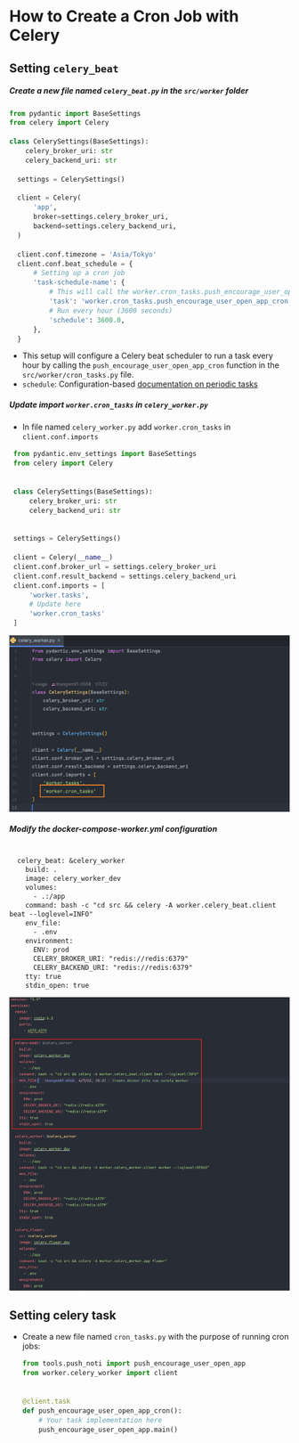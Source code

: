 # How to Create a Cron Job with Celery

## Setting `celery_beat`

##### Create a new file named `celery_beat.py` in the `src/worker` folder

  ```python
  from pydantic import BaseSettings
  from celery import Celery

  class CelerySettings(BaseSettings):
      celery_broker_uri: str
      celery_backend_uri: str

    settings = CelerySettings()

    client = Celery(
        'app',
        broker=settings.celery_broker_uri,
        backend=settings.celery_backend_uri,
    )

    client.conf.timezone = 'Asia/Tokyo'
    client.conf.beat_schedule = {
        # Setting up a cron job
        'task-schedule-name': { 
            # This will call the worker.cron_tasks.push_encourage_user_open_app_cron function in src/worker/cron_tasks.py
            'task': 'worker.cron_tasks.push_encourage_user_open_app_cron', 
            # Run every hour (3600 seconds)
            'schedule': 3600.0,  
        },
    }
  ```

- This setup will configure a Celery beat scheduler to run a task every hour by calling the `push_encourage_user_open_app_cron` function in the `src/worker/cron_tasks.py` file.
- `schedule`: Configuration-based [documentation on periodic tasks](https://docs.celeryq.dev/en/stable/userguide/periodic-tasks.html)

##### Update import `worker.cron_tasks` in `celery_worker.py`

- In file named `celery_worker.py` add  `worker.cron_tasks` in `client.conf.imports`

 ```python
  from pydantic.env_settings import BaseSettings
  from celery import Celery


  class CelerySettings(BaseSettings):
      celery_broker_uri: str
      celery_backend_uri: str


  settings = CelerySettings()

  client = Celery(__name__)
  client.conf.broker_url = settings.celery_broker_uri
  client.conf.result_backend = settings.celery_backend_uri
  client.conf.imports = [
      'worker.tasks',
      # Update here
      'worker.cron_tasks'
  ]
```

![Alt text](./images/celery_beat_job/update_import_celery_worker.png)

##### Modify the docker-compose-worker.yml configuration

  ```docker

    celery_beat: &celery_worker
      build: .
      image: celery_worker_dev
      volumes:
        - .:/app
      command: bash -c "cd src && celery -A worker.celery_beat.client beat --loglevel=INFO"
      env_file:
        - .env
      environment:
        ENV: prod
        CELERY_BROKER_URI: "redis://redis:6379"
        CELERY_BACKEND_URI: "redis://redis:6379"
      tty: true
      stdin_open: true

```

![Alt text](./images/celery_beat_job/docker-compose-worker.png)

## Setting celery task

- Create a new file named `cron_tasks.py` with the purpose of running cron jobs:

  ```py
  from tools.push_noti import push_encourage_user_open_app
  from worker.celery_worker import client


  @client.task
  def push_encourage_user_open_app_cron():
      # Your task implementation here
      push_encourage_user_open_app.main()

  ```
